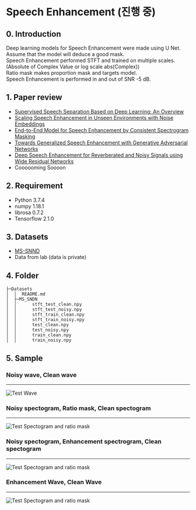 # Speech Enhancement (진행 중)
## 0. Introduction  
Deep learning models for Speech Enhancement were made using U Net.  
Assume that the model will deduce a good mask.  
Speech Enhancement performed STFT and trained on multiple scales. (Absolute of Complex Value or log scale abs(Complex))  
Ratio mask makes proportion mask and targets model.  
Speech Enhancement is performed in and out of SNR -5 dB. 
## 1. Paper review  
- [Supervised Speech Separation Based on Deep Learning: An Overview](https://github.com/Doyosae/Speech_Enhancement/blob/master/paper/01.md)  
- [Scaling Speech Enhancement in Unseen Environments with Noise Embeddings](https://github.com/Doyosae/Speech_Enhancement/blob/master/paper/02.md)  
- [End-to-End Model for Speech Enhancement by Consistent Spectrogram Masking](https://github.com/Doyosae/Speech_Enhancement/blob/master/paper/03.md)
- [Towards Generalized Speech Enhancement with Generative Adversarial Networks](https://github.com/Doyosae/Speech_Enhancement/blob/master/paper/04.md)
- [Deep Speech Enhancement for Reverberated and Noisy Signals using Wide Residual Networks](https://github.com/Doyosae/Speech_Enhancement/blob/master/paper/05.md)
- Coooooming Soooon   
## 2. Requirement
- Python 3.7.4
- numpy 1.18.1
- librosa 0.7.2
- Tensorflow 2.1.0
## 3. Datasets  
- [MS-SNND](https://github.com/microsoft/MS-SNSD)
- Data from lab (data is private)
## 4. Folder
```
├─Datasets
│  │  README.md
│  ├─MS_SNDN
│  │      stft_test_clean.npy
│  │      stft_test_noisy.npy
│  │      stft_train_clean.npy
│  │      stft_train_noisy.npy
│  │      test_clean.npy
│  │      test_noisy.npy
│  │      train_clean.npy
│  │      train_noisy.npy
```
## 5. Sample
### Noisy wave, Clean wave
---
![Test Wave](https://github.com/Doyosae/Speech_Enhancement/blob/master/sample/test_wave.png)
  
### Noisy spectogram, Ratio mask, Clean spectogram
---
![Test Spectogram and ratio mask](https://github.com/Doyosae/Speech_Enhancement/blob/master/sample/test_spectogram.png)
  
### Noisy spectogram, Enhancement spectrogram, Clean spectogram
---
![Test Spectogram and ratio mask](https://github.com/Doyosae/Speech_Enhancement/blob/master/sample/enhancement_specogram.png)
  
### Enhancement Wave, Clean Wave
---
![Test Spectogram and ratio mask](https://github.com/Doyosae/Speech_Enhancement/blob/master/sample/istft_save.png)
